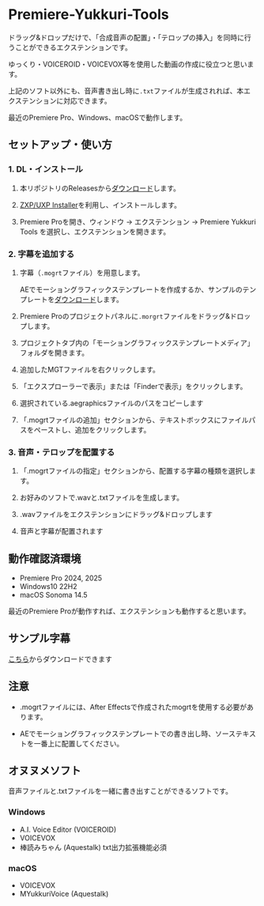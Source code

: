 # Premiere-Yukkuri-Tools

ドラッグ&ドロップだけで、「合成音声の配置」・「テロップの挿入」を同時に行うことができるエクステンションです。

ゆっくり・VOICEROID・VOICEVOX等を使用した動画の作成に役立つと思います。

上記のソフト以外にも、音声書き出し時に`.txt`ファイルが生成されれば、本エクステンションに対応できます。

最近のPremiere Pro、Windows、macOSで動作します。

## セットアップ・使い方

### 1. DL・インストール

1. 本リポジトリのReleasesから[ダウンロード](https://github.com/tamago572/premiere-yukkuri-tools/releases/latest)します。

2. [ZXP/UXP Installer](https://aescripts.com/learn/zxp-installer/)を利用し、インストールします。

7. Premiere Proを開き、ウィンドウ → エクステンション → Premiere Yukkuri Tools を選択し、エクステンションを開きます。

### 2. 字幕を追加する

1. 字幕（`.mogrt`ファイル）を用意します。

    AEでモーショングラフィックステンプレートを作成するか、サンプルのテンプレートを[ダウンロード](./mgts)します。

2. Premiere Proのプロジェクトパネルに`.morgrt`ファイルをドラッグ&ドロップします。

3. プロジェクトタブ内の「モーショングラフィックステンプレートメディア」フォルダを開きます。

4. 追加したMGTファイルを右クリックします。

5. 「エクスプローラーで表示」または「Finderで表示」をクリックします。

6. 選択されている.aegraphicsファイルのパスをコピーします

7. 「.mogrtファイルの追加」セクションから、テキストボックスにファイルパスをペーストし、追加をクリックします。

### 3. 音声・テロップを配置する

1. 「.mogrtファイルの指定」セクションから、配置する字幕の種類を選択します。

2. お好みのソフトで.wavと.txtファイルを生成します。

3. .wavファイルをエクステンションにドラッグ&ドロップします

4. 音声と字幕が配置されます

## 動作確認済環境

- Premiere Pro 2024, 2025
- Windows10 22H2
- macOS Sonoma 14.5

最近のPremiere Proが動作すれば、エクステンションも動作すると思います。

## サンプル字幕

[こちら](./mgts)からダウンロードできます

## 注意

- .mogrtファイルには、After Effectsで作成されたmogrtを使用する必要があります。

- AEでモーショングラフィックステンプレートでの書き出し時、ソーステキストを一番上に配置してください。

## オヌヌメソフト

音声ファイルと.txtファイルを一緒に書き出すことができるソフトです。

### Windows

- A.I. Voice Editor (VOICEROID)
- VOICEVOX
- 棒読みちゃん (Aquestalk) txt出力拡張機能必須

### macOS

- VOICEVOX
- MYukkuriVoice (Aquestalk)
